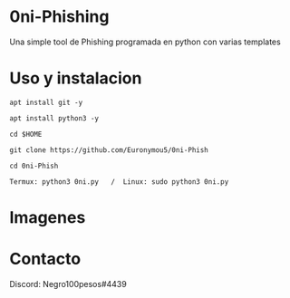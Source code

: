 # 0ni-Phishing
Una simple tool de Phishing programada en python con varias templates
# Uso y instalacion
```
apt install git -y

apt install python3 -y

cd $HOME

git clone https://github.com/Euronymou5/0ni-Phish

cd 0ni-Phish

Termux: python3 0ni.py   /  Linux: sudo python3 0ni.py
```
# Imagenes

# Contacto
Discord: Negro100pesos#4439
